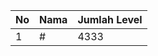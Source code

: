 | No | Nama            | Jumlah Level |
|----|-----------------|--------------|
| 1  | #    |    4333        |
